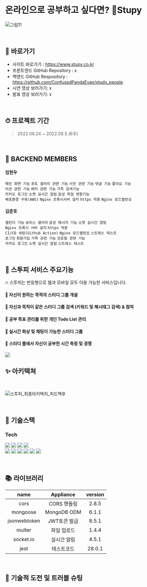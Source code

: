 # 온라인으로 공부하고 싶다면? 👨‍Stupy
![그림11](https://blog.kakaocdn.net/dn/cCqYjw/btrII12IHL1/8kIz1BK1UT8eveJk997OM1/img.png)

<br>

## 📌 바로가기
- 사이트 바로가기 : https://www.stupy.co.kr
- 프론트엔드 GitHub Repository : x
- 백엔드 GitHub Respository : https://github.com/ConfusedPandaEvan/study_people
- 시연 영상 보러가기: x
- 발표 영상 보러가기: x

<br>

## ⏱ 프로젝트 기간
> 2022.06.24 ~ 2022.08.5 (6주)

<br>

## 👾 BACKEND MEMBERS
#### 임현우 

`메인 화면 기능` `포토 갤러리 관련 기능` `사진 관련 기능` `댓글 기능` `좋아요 기능`
</br>
`미션 관련 기능` `배지 관련 기능` `가족 검색기능` 
</br>
`카카오 로그인` `소켓 실시간 알림` `음성 파일 변환기능`
</br>
`배포환경 구축(AWS)` `Nginx 프록시서버 설치` `https 적용` `Nginx 로드밸런싱`

#### 김준호

`캘린더 기능` `보이스 갤러리` `음성 메시지 기능` `소켓 실시간 알림`
<br/>
`Nginx 프록시 서버 설치` `https 적용`
<br/>
`CI/CD 세팅(Github Action)` `Nginx 로드밸런싱` `스트레스 테스트` 
<br/>
`로그인` `회원가입` `가족 관련 기능` `프로필 관련 기능` 
<br/>
`카카오 로그인` `소켓 실시간 알림` `스트레스 테스트`

<br>

## 🌈 스투피 서비스 주요기능
<p6> 🔥 스투피는 반응형으로 웹과 모바일 모두 이용 가능한 서비스입니다.</p6>
#### 🔔 자신이 원하는 목적의 스터디 그룹 개설
#### 🔔 자신과 목적이 같은 스터디 그룹 검색 (키워드 및 해시태그 검색) & 참여
#### 🔔 공부 목표 관리를 위한 개인 Todo List 관리
#### 🔔 실시간 화상 및 채팅이 가능한 스터디 그룹
#### 🔔 스터디 룸에서 자신이 공부한 시간 측정 및 경쟁 

<img src="https://img1.daumcdn.net/thumb/R1280x0/?scode=mtistory2&fname=https%3A%2F%2Fblog.kakaocdn.net%2Fdn%2Fb0vTqK%2FbtrIEYyXZgk%2FJjYuPPCwbBOx1Bxx1gYocK%2Fimg.png">

<br>

## ✨ 아키텍쳐
<br>

![스투피_최종아키텍처_피드백후](https://blog.kakaocdn.net/dn/dGq0X9/btrIH7a2hMa/BrFHGtydDhBctqu3w8UVsk/img.png)

<br>

## 🔨 기술스택
### **Tech**
<p>
<img src='https://img.shields.io/badge/javascript-F7DF1E?logo=javascript'/>
<img src='https://img.shields.io/badge/Node-version16.13.1-green?logo=Node.js'/>
<img src='https://img.shields.io/badge/Express-v4.17.13-black?logo=Express'/>
<img src='https://img.shields.io/badge/MongoDB-version111-green?logo=mongodb'/>
<br>
<img src='https://img.shields.io/badge/socket.io-v4.4.1-white?logo=Socket.io'/>
<img src='https://img.shields.io/badge/prettier-v2.5.1-pink?logo=prettier'/>
<img src="https://img.shields.io/badge/Passport-v0.5.2-34E27A?logo=Passport&logoColor=white" />
<img src="https://img.shields.io/badge/JsonWebToken-v8.5.1-8a8a8a?logo=JSON Web Tokens&logoColor=white" />
<img src="https://img.shields.io/badge/Git hub-000000?logo=Github&logoColor=white" />
<img src="https://img.shields.io/badge/PM2-000000?logo=PM2&logoColor=white" />
<br>
</p>

<br>

## 📚 라이브러리 
| name                | Appliance               | version  |
| :-----------------: | :---------------------: | :------: |
| cors                | CORS 핸들링             |2.8.5|
| mongoose            | MongoDB ODM             |6.1.1|
| jsonwebtoken        | JWT토큰 발급            |8.5.1|
| multer              | 파일 업로드             |1.4.4|
| socket.io           | 실시간 알림             |4.5.1|
| jest                | 테스트코드             |28.0.1|


<br>
   
## 🚀 기술적 도전 및 트러블 슈팅


